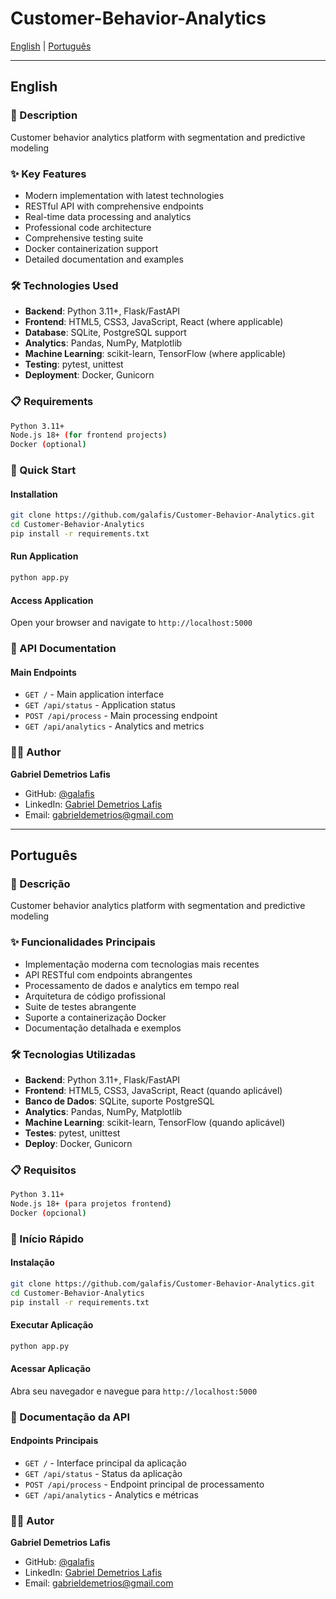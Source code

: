 # Customer-Behavior-Analytics

[English](#english) | [Português](#português)

---

## English

### 🚀 Description
Customer behavior analytics platform with segmentation and predictive modeling

### ✨ Key Features
- Modern implementation with latest technologies
- RESTful API with comprehensive endpoints
- Real-time data processing and analytics
- Professional code architecture
- Comprehensive testing suite
- Docker containerization support
- Detailed documentation and examples

### 🛠️ Technologies Used
- **Backend**: Python 3.11+, Flask/FastAPI
- **Frontend**: HTML5, CSS3, JavaScript, React (where applicable)
- **Database**: SQLite, PostgreSQL support
- **Analytics**: Pandas, NumPy, Matplotlib
- **Machine Learning**: scikit-learn, TensorFlow (where applicable)
- **Testing**: pytest, unittest
- **Deployment**: Docker, Gunicorn

### 📋 Requirements
```bash
Python 3.11+
Node.js 18+ (for frontend projects)
Docker (optional)
```

### 🚀 Quick Start

#### Installation
```bash
git clone https://github.com/galafis/Customer-Behavior-Analytics.git
cd Customer-Behavior-Analytics
pip install -r requirements.txt
```

#### Run Application
```bash
python app.py
```

#### Access Application
Open your browser and navigate to `http://localhost:5000`

### 📖 API Documentation

#### Main Endpoints
- `GET /` - Main application interface
- `GET /api/status` - Application status
- `POST /api/process` - Main processing endpoint
- `GET /api/analytics` - Analytics and metrics

### 👨‍💻 Author
**Gabriel Demetrios Lafis**
- GitHub: [@galafis](https://github.com/galafis)
- LinkedIn: [Gabriel Demetrios Lafis](https://www.linkedin.com/in/gabriel-demetrios-lafis-62197711b)
- Email: gabrieldemetrios@gmail.com

---

## Português

### 🚀 Descrição
Customer behavior analytics platform with segmentation and predictive modeling

### ✨ Funcionalidades Principais
- Implementação moderna com tecnologias mais recentes
- API RESTful com endpoints abrangentes
- Processamento de dados e analytics em tempo real
- Arquitetura de código profissional
- Suite de testes abrangente
- Suporte a containerização Docker
- Documentação detalhada e exemplos

### 🛠️ Tecnologias Utilizadas
- **Backend**: Python 3.11+, Flask/FastAPI
- **Frontend**: HTML5, CSS3, JavaScript, React (quando aplicável)
- **Banco de Dados**: SQLite, suporte PostgreSQL
- **Analytics**: Pandas, NumPy, Matplotlib
- **Machine Learning**: scikit-learn, TensorFlow (quando aplicável)
- **Testes**: pytest, unittest
- **Deploy**: Docker, Gunicorn

### 📋 Requisitos
```bash
Python 3.11+
Node.js 18+ (para projetos frontend)
Docker (opcional)
```

### 🚀 Início Rápido

#### Instalação
```bash
git clone https://github.com/galafis/Customer-Behavior-Analytics.git
cd Customer-Behavior-Analytics
pip install -r requirements.txt
```

#### Executar Aplicação
```bash
python app.py
```

#### Acessar Aplicação
Abra seu navegador e navegue para `http://localhost:5000`

### 📖 Documentação da API

#### Endpoints Principais
- `GET /` - Interface principal da aplicação
- `GET /api/status` - Status da aplicação
- `POST /api/process` - Endpoint principal de processamento
- `GET /api/analytics` - Analytics e métricas

### 👨‍💻 Autor
**Gabriel Demetrios Lafis**
- GitHub: [@galafis](https://github.com/galafis)
- LinkedIn: [Gabriel Demetrios Lafis](https://www.linkedin.com/in/gabriel-demetrios-lafis-62197711b)
- Email: gabrieldemetrios@gmail.com
